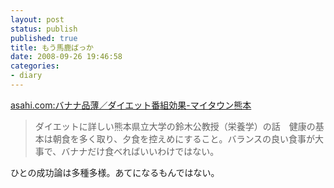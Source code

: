 ```yaml
---
layout: post
status: publish
published: true
title: もう馬鹿ばっか
date: 2008-09-26 19:46:58
categories:
- diary
---
```

<a href="http://mytown.asahi.com/kumamoto/news.php?k_id=44000000809240004">asahi.com:バナナ品薄／ダイエット番組効果-マイタウン熊本</a>
<blockquote>ダイエットに詳しい熊本県立大学の鈴木公教授（栄養学）の話　健康の基本は朝食を多く取り、夕食を控えめにすること。バランスの良い食事が大事で、バナナだけ食べればいいわけではない。</blockquote>
ひとの成功論は多種多様。あてになるもんではない。
